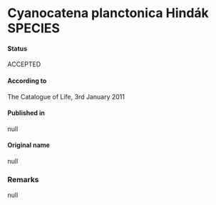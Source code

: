 # Cyanocatena planctonica Hindák SPECIES

#### Status
ACCEPTED

#### According to
The Catalogue of Life, 3rd January 2011

#### Published in
null

#### Original name
null

### Remarks
null